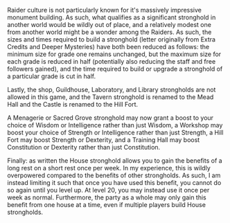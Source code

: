 Raider culture is not particularly known for it's massively impressive monument building.  As such, what qualifies as a significant stronghold in another world would be wildly out of place, and a relatively modest one from another world might be a wonder among the Raiders.  As such, the sizes and times required to build a stronghold (letter originally from Extra Credits and Deeper Mysteries) have both been reduced as follows: the minimum size for grade one remains unchanged, but the maximum size for each grade is reduced in half (potentially also reducing the staff and free followers gained), and the time required to build or upgrade a stronghold of a particular grade is cut in half.

Lastly, the shop, Guildhouse, Laboratory, and Library strongholds are not allowed in this game, and the Tavern stronghold is renamed to the Mead Hall and the Castle is renamed to the Hill Fort.

A Menagerie or Sacred Grove stronghold may now grant a boost to your choice of Wisdom or Intelligence rather than just Wisdom, a Workshop may boost your choice of Strength or Intelligence rather than just Strength, a Hill Fort may boost Strength or Dexterity, and a Training Hall may boost Constitution or Dexterity rather than just Constitution.

Finally: as written the House stronghold allows you to gain the benefits of a long rest on a short rest once per week.  In my experience, this is wildly overpowered compared to the benefits of other strongholds.  As such, I am instead limiting it such that once you have used this benefit, you cannot do so again until you level up.  At level 20, you may instead use it once per week as normal.  Furthermore, the party as a whole may only gain this benefit from one house at a time, even if multiple players build House strongholds.
